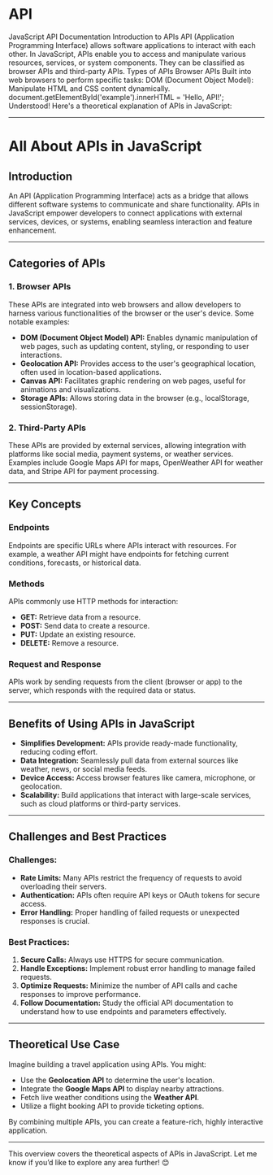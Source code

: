 # API
JavaScript API Documentation
Introduction to APIs
API (Application Programming Interface) allows software applications to interact with each other. In JavaScript, APIs enable you to access and manipulate various resources, services, or system components. They can be classified as browser APIs and third-party APIs.
Types of APIs
Browser APIs
Built into web browsers to perform specific tasks:
DOM (Document Object Model): Manipulate HTML and CSS content dynamically.
   document.getElementById('example').innerHTML = 'Hello, API!';
   Understood! Here's a theoretical explanation of APIs in JavaScript:

---

# **All About APIs in JavaScript**

## **Introduction**
An API (Application Programming Interface) acts as a bridge that allows different software systems to communicate and share functionality. APIs in JavaScript empower developers to connect applications with external services, devices, or systems, enabling seamless interaction and feature enhancement. 

---

## **Categories of APIs**

### **1. Browser APIs**
These APIs are integrated into web browsers and allow developers to harness various functionalities of the browser or the user's device. Some notable examples:
- **DOM (Document Object Model) API:** Enables dynamic manipulation of web pages, such as updating content, styling, or responding to user interactions.
- **Geolocation API:** Provides access to the user's geographical location, often used in location-based applications.
- **Canvas API:** Facilitates graphic rendering on web pages, useful for animations and visualizations.
- **Storage APIs:** Allows storing data in the browser (e.g., localStorage, sessionStorage).

### **2. Third-Party APIs**
These APIs are provided by external services, allowing integration with platforms like social media, payment systems, or weather services. Examples include Google Maps API for maps, OpenWeather API for weather data, and Stripe API for payment processing.

---

## **Key Concepts**

### **Endpoints**
Endpoints are specific URLs where APIs interact with resources. For example, a weather API might have endpoints for fetching current conditions, forecasts, or historical data.

### **Methods**
APIs commonly use HTTP methods for interaction:
- **GET:** Retrieve data from a resource.
- **POST:** Send data to create a resource.
- **PUT:** Update an existing resource.
- **DELETE:** Remove a resource.

### **Request and Response**
APIs work by sending requests from the client (browser or app) to the server, which responds with the required data or status.

---

## **Benefits of Using APIs in JavaScript**
- **Simplifies Development:** APIs provide ready-made functionality, reducing coding effort.
- **Data Integration:** Seamlessly pull data from external sources like weather, news, or social media feeds.
- **Device Access:** Access browser features like camera, microphone, or geolocation.
- **Scalability:** Build applications that interact with large-scale services, such as cloud platforms or third-party services.

---

## **Challenges and Best Practices**
### **Challenges:**
- **Rate Limits:** Many APIs restrict the frequency of requests to avoid overloading their servers.
- **Authentication:** APIs often require API keys or OAuth tokens for secure access.
- **Error Handling:** Proper handling of failed requests or unexpected responses is crucial.

### **Best Practices:**
1. **Secure Calls:** Always use HTTPS for secure communication.
2. **Handle Exceptions:** Implement robust error handling to manage failed requests.
3. **Optimize Requests:** Minimize the number of API calls and cache responses to improve performance.
4. **Follow Documentation:** Study the official API documentation to understand how to use endpoints and parameters effectively.

---

## **Theoretical Use Case**
Imagine building a travel application using APIs. You might:
- Use the **Geolocation API** to determine the user's location.
- Integrate the **Google Maps API** to display nearby attractions.
- Fetch live weather conditions using the **Weather API**.
- Utilize a flight booking API to provide ticketing options.

By combining multiple APIs, you can create a feature-rich, highly interactive application.

---

This overview covers the theoretical aspects of APIs in JavaScript. Let me know if you’d like to explore any area further! 😊
   
